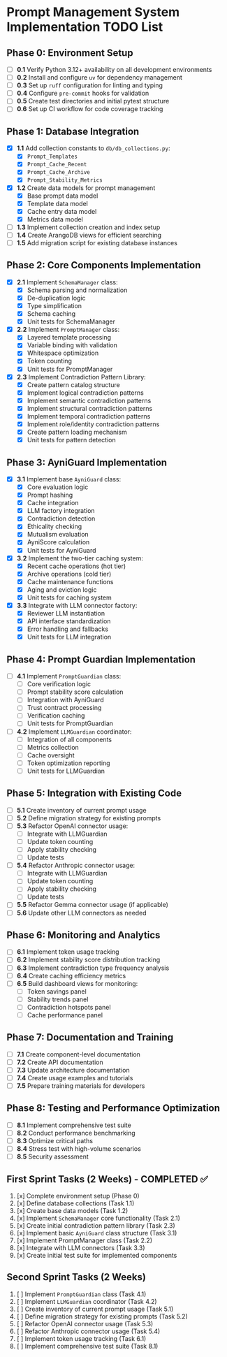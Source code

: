 # Prompt Management System Implementation TODO List

## Phase 0: Environment Setup

- [ ] **0.1** Verify Python 3.12+ availability on all development environments
- [ ] **0.2** Install and configure `uv` for dependency management
- [ ] **0.3** Set up `ruff` configuration for linting and typing
- [ ] **0.4** Configure `pre-commit` hooks for validation
- [ ] **0.5** Create test directories and initial pytest structure
- [ ] **0.6** Set up CI workflow for code coverage tracking

## Phase 1: Database Integration

- [x] **1.1** Add collection constants to `db/db_collections.py`:
  - [x] `Prompt_Templates`
  - [x] `Prompt_Cache_Recent`
  - [x] `Prompt_Cache_Archive`
  - [x] `Prompt_Stability_Metrics`
- [x] **1.2** Create data models for prompt management
  - [x] Base prompt data model
  - [x] Template data model
  - [x] Cache entry data model
  - [x] Metrics data model
- [ ] **1.3** Implement collection creation and index setup
- [ ] **1.4** Create ArangoDB views for efficient searching
- [ ] **1.5** Add migration script for existing database instances

## Phase 2: Core Components Implementation

- [x] **2.1** Implement `SchemaManager` class:
  - [x] Schema parsing and normalization
  - [x] De-duplication logic
  - [x] Type simplification
  - [x] Schema caching
  - [x] Unit tests for SchemaManager

- [x] **2.2** Implement `PromptManager` class:
  - [x] Layered template processing
  - [x] Variable binding with validation
  - [x] Whitespace optimization
  - [x] Token counting
  - [x] Unit tests for PromptManager

- [x] **2.3** Implement Contradiction Pattern Library:
  - [x] Create pattern catalog structure
  - [x] Implement logical contradiction patterns
  - [x] Implement semantic contradiction patterns
  - [x] Implement structural contradiction patterns
  - [x] Implement temporal contradiction patterns
  - [x] Implement role/identity contradiction patterns
  - [x] Create pattern loading mechanism
  - [x] Unit tests for pattern detection

## Phase 3: AyniGuard Implementation

- [x] **3.1** Implement base `AyniGuard` class:
  - [x] Core evaluation logic
  - [x] Prompt hashing
  - [x] Cache integration
  - [x] LLM factory integration
  - [x] Contradiction detection
  - [x] Ethicality checking
  - [x] Mutualism evaluation
  - [x] AyniScore calculation
  - [x] Unit tests for AyniGuard

- [x] **3.2** Implement the two-tier caching system:
  - [x] Recent cache operations (hot tier)
  - [x] Archive operations (cold tier)
  - [x] Cache maintenance functions
  - [x] Aging and eviction logic
  - [x] Unit tests for caching system

- [x] **3.3** Integrate with LLM connector factory:
  - [x] Reviewer LLM instantiation
  - [x] API interface standardization
  - [x] Error handling and fallbacks
  - [x] Unit tests for LLM integration

## Phase 4: Prompt Guardian Implementation

- [ ] **4.1** Implement `PromptGuardian` class:
  - [ ] Core verification logic
  - [ ] Prompt stability score calculation
  - [ ] Integration with AyniGuard
  - [ ] Trust contract processing
  - [ ] Verification caching
  - [ ] Unit tests for PromptGuardian

- [ ] **4.2** Implement `LLMGuardian` coordinator:
  - [ ] Integration of all components
  - [ ] Metrics collection
  - [ ] Cache oversight
  - [ ] Token optimization reporting
  - [ ] Unit tests for LLMGuardian

## Phase 5: Integration with Existing Code

- [ ] **5.1** Create inventory of current prompt usage
- [ ] **5.2** Define migration strategy for existing prompts
- [ ] **5.3** Refactor OpenAI connector usage:
  - [ ] Integrate with LLMGuardian
  - [ ] Update token counting
  - [ ] Apply stability checking
  - [ ] Update tests
- [ ] **5.4** Refactor Anthropic connector usage:
  - [ ] Integrate with LLMGuardian
  - [ ] Update token counting
  - [ ] Apply stability checking
  - [ ] Update tests
- [ ] **5.5** Refactor Gemma connector usage (if applicable)
- [ ] **5.6** Update other LLM connectors as needed

## Phase 6: Monitoring and Analytics

- [ ] **6.1** Implement token usage tracking
- [ ] **6.2** Implement stability score distribution tracking
- [ ] **6.3** Implement contradiction type frequency analysis
- [ ] **6.4** Create caching efficiency metrics
- [ ] **6.5** Build dashboard views for monitoring:
  - [ ] Token savings panel
  - [ ] Stability trends panel
  - [ ] Contradiction hotspots panel
  - [ ] Cache performance panel

## Phase 7: Documentation and Training

- [ ] **7.1** Create component-level documentation
- [ ] **7.2** Create API documentation
- [ ] **7.3** Update architecture documentation
- [ ] **7.4** Create usage examples and tutorials
- [ ] **7.5** Prepare training materials for developers

## Phase 8: Testing and Performance Optimization

- [ ] **8.1** Implement comprehensive test suite
- [ ] **8.2** Conduct performance benchmarking
- [ ] **8.3** Optimize critical paths
- [ ] **8.4** Stress test with high-volume scenarios
- [ ] **8.5** Security assessment

## First Sprint Tasks (2 Weeks) - COMPLETED ✅

1. [x] Complete environment setup (Phase 0)
2. [x] Define database collections (Task 1.1)
3. [x] Create base data models (Task 1.2)
4. [x] Implement `SchemaManager` core functionality (Task 2.1)
5. [x] Create initial contradiction pattern library (Task 2.3)
6. [x] Implement basic `AyniGuard` class structure (Task 3.1)
7. [x] Implement PromptManager class (Task 2.2)
8. [x] Integrate with LLM connectors (Task 3.3)
9. [x] Create initial test suite for implemented components

## Second Sprint Tasks (2 Weeks)

1. [ ] Implement `PromptGuardian` class (Task 4.1)
2. [ ] Implement `LLMGuardian` coordinator (Task 4.2)
3. [ ] Create inventory of current prompt usage (Task 5.1)
4. [ ] Define migration strategy for existing prompts (Task 5.2)
5. [ ] Refactor OpenAI connector usage (Task 5.3)
6. [ ] Refactor Anthropic connector usage (Task 5.4)
7. [ ] Implement token usage tracking (Task 6.1)
8. [ ] Implement comprehensive test suite (Task 8.1)
